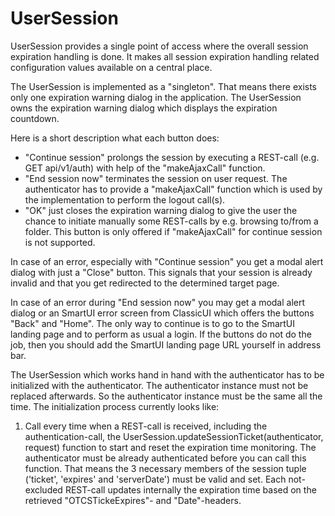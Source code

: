 UserSession
===========

UserSession provides a single point of access where the overall session 
expiration handling is done. It makes all session expiration handling related
configuration values available on a central place.

The UserSession is implemented as a "singleton". That means there exists
only one expiration warning dialog in the application.
The UserSession owns the expiration warning dialog which displays the
expiration countdown.

Here is a short description what each button does:
* "Continue session" prolongs the session by executing a REST-call
  (e.g. GET api/v1/auth) with help of the "makeAjaxCall" function.
* "End session now" terminates the session on user request.
  The authenticator has to provide a "makeAjaxCall" function which is used by
  the implementation to perform the logout call(s).
* "OK" just closes the expiration warning dialog to give the user the
  chance to initiate manually some REST-calls by e.g. browsing to/from a folder.
  This button is only offered if "makeAjaxCall" for continue session is not 
  supported.
  
In case of an error, especially with "Continue session" you get a modal alert
dialog with just a "Close" button. This signals that your session is already
invalid and that you get redirected to the determined target page.

In case of an error during "End session now" you may get a modal alert dialog
or an SmartUI error screen from ClassicUI which offers the buttons "Back" and
"Home". The only way to continue is to go to the SmartUI landing page and to 
perform as usual a login. If the buttons do not do the job, then you should
add the SmartUI landing page URL yourself in address bar.

The UserSession which works hand in hand with the authenticator has to be
initialized with the authenticator. The authenticator instance must not be 
replaced afterwards. So the authenticator instance must be the same
all the time. 
The initialization process currently looks like:

1. Call every time when a REST-call is received, including the authentication-call,
   the UserSession.updateSessionTicket(authenticator, request) function to start and 
   reset the expiration time monitoring. The authenticator must be already 
   authenticated before you can call this function. That means the 3 necessary members
   of the session tuple ('ticket', 'expires' and 'serverDate') must be valid and set.
   Each not-excluded REST-call updates internally the expiration time based on the
   retrieved "OTCSTickeExpires"- and "Date"-headers.

